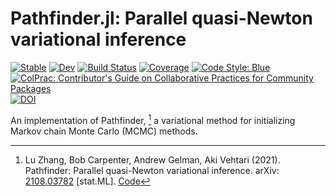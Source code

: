 # Pathfinder.jl: Parallel quasi-Newton variational inference

[![Stable](https://img.shields.io/badge/docs-stable-blue.svg)](https://mlcolab.github.io/Pathfinder.jl/stable)
[![Dev](https://img.shields.io/badge/docs-dev-blue.svg)](https://mlcolab.github.io/Pathfinder.jl/dev)
[![Build Status](https://github.com/mlcolab/Pathfinder.jl/workflows/CI/badge.svg)](https://github.com/mlcolab/Pathfinder.jl/actions)
[![Coverage](https://codecov.io/gh/mlcolab/Pathfinder.jl/branch/main/graph/badge.svg)](https://codecov.io/gh/mlcolab/Pathfinder.jl)
[![Code Style: Blue](https://img.shields.io/badge/code%20style-blue-4495d1.svg)](https://github.com/invenia/BlueStyle)
[![ColPrac: Contributor's Guide on Collaborative Practices for Community Packages](https://img.shields.io/badge/ColPrac-Contributor's%20Guide-blueviolet)](https://github.com/SciML/ColPrac)
[![DOI](https://zenodo.org/badge/DOI/10.5281/zenodo.5914975.svg)](https://doi.org/10.5281/zenodo.5914975)


An implementation of Pathfinder, [^Zhang2021] a variational method for initializing Markov chain Monte Carlo (MCMC) methods.

[^Zhang2021]: Lu Zhang, Bob Carpenter, Andrew Gelman, Aki Vehtari (2021).
              Pathfinder: Parallel quasi-Newton variational inference.
              arXiv: [2108.03782](https://arxiv.org/abs/2108.03782) [stat.ML].
              [Code](https://github.com/LuZhangstat/Pathfinder)
